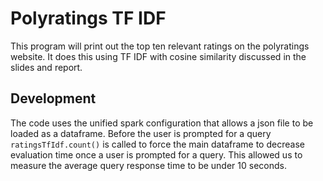 # Polyratings TF IDF

This program will print out the top ten relevant ratings on the polyratings website. It does this using TF IDF with cosine similarity discussed in the slides and report.

## Development

The code uses the unified spark configuration that allows a json file to be loaded as a dataframe. Before the user is prompted for a query `ratingsTfIdf.count()` is called to force the main dataframe to decrease evaluation time once a user is prompted for a query. This allowed us to measure the average query response time to be under 10 seconds.
